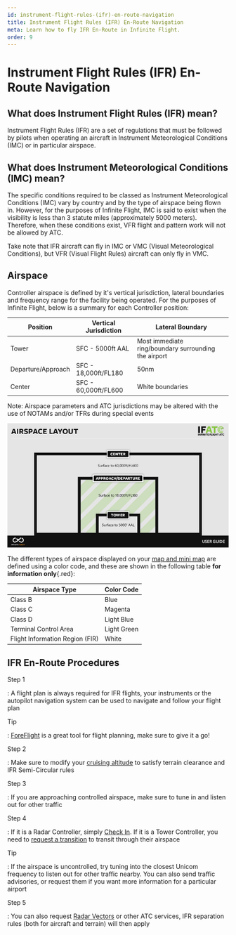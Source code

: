 ```yaml
---
id: instrument-flight-rules-(ifr)-en-route-navigation
title: Instrument Flight Rules (IFR) En-Route Navigation
meta: Learn how to fly IFR En-Route in Infinite Flight.
order: 9
---
```


# Instrument Flight Rules (IFR) En-Route Navigation



## What does Instrument Flight Rules (IFR) mean?

Instrument Flight Rules (IFR) are a set of regulations that must be followed by pilots when operating an aircraft in Instrument Meteorological Conditions (IMC) or in particular airspace.



## What does Instrument Meteorological Conditions (IMC) mean?

The specific conditions required to be classed as Instrument Meteorological Conditions (IMC) vary by country and by the type of airspace being flown in. However, for the purposes of Infinite Flight, IMC is said to exist when the visibility is less than 3 statute miles (approximately 5000 meters). Therefore, when these conditions exist, VFR flight and pattern work will not be allowed by ATC.



Take note that IFR aircraft can fly in IMC or VMC (Visual Meteorological Conditions), but VFR (Visual Flight Rules) aircraft can only fly in VMC.



## Airspace

Controller airspace is defined by it's vertical jurisdiction, lateral boundaries and frequency range for the facility being operated. For the purposes of Infinite Flight, below is a summary for each Controller position:



| Position           | Vertical Jurisdiction | Lateral Boundary                                     |
| ------------------ | --------------------- | ---------------------------------------------------- |
| Tower              | SFC - 5000ft AAL      | Most immediate ring/boundary surrounding the airport |
| Departure/Approach | SFC - 18,000ft/FL180  | 50nm                                                 |
| Center             | SFC - 60,000ft/FL600  | White boundaries                                     |

Note: Airspace parameters and ATC jurisdictions may be altered with the use of NOTAMs and/or TFRs during special events



![Image 5.1.1.1 - Airspace layout](_images/manual/graphics/atc-airspace-layout.jpg)



The different types of airspace displayed on your [map and mini map](/guide/getting-started-guide/pilot-user-interface/flight-planning#map) are defined using a color code, and these are shown in the following table **for information only**{.red}:

 

| Airspace Type                   | Color Code  |
| ------------------------------- | ----------- |
| Class B                         | Blue        |
| Class C                         | Magenta     |
| Class D                         | Light Blue  |
| Terminal Control Area           | Light Green |
| Flight Information Region (FIR) | White       |

 

## IFR En-Route Procedures



Step 1

: A flight plan is always required for IFR flights, your instruments or the autopilot navigation system can be used to navigate and follow your flight plan



Tip

: [ForeFlight](/guide/getting-started-guide/home-user-interface/settings#foreflight) is a great tool for flight planning, make sure to give it a go!



Step 2

: Make sure to modify your [cruising altitude](/guide/flying-guide/take-off-to-cruise/step-climbs-and-cruising-altitudes#ifr%2Fvfr-semi-circular-rules) to satisfy terrain clearance and IFR Semi-Circular rules



Step 3

: If you are approaching controlled airspace, make sure to tune in and listen out for other traffic



Step 4

: If it is a Radar Controller, simply [Check In](/guide/flying-guide/atc-communication/take-off-and-departure#departure-communication-summary). If it is a Tower Controller, you need to [request a transition](/guide/flying-guide/atc-communication/take-off-and-departure#pilot-to-tower-controller-communication-tables) to transit through their airspace



Tip

: If the airspace is uncontrolled, try tuning into the closest Unicom frequency to listen out for other traffic nearby. You can also send traffic advisories, or request them if you want more information for a particular airport



Step 5

: You can also request [Radar Vectors](/guide/atc-manual/6.-radar/6.11-radar-vectors#6.11-radar-vectors) or other ATC services, IFR separation rules (both for aircraft and terrain) will then apply

